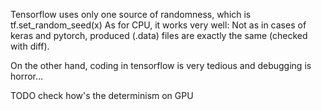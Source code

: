 Tensorflow uses only one source of randomness, which is tf.set_random_seed(x)
As for CPU, it works very well:
Not as in cases of keras and pytorch, produced (.data) files are exactly the same (checked with diff).

On the other hand, coding in tensorflow is very tedious and debugging is horror...

TODO check how's the determinism on GPU
